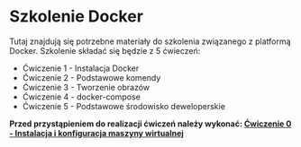 # Szkolenie Docker
Tutaj znajdują się potrzebne materiały do szkolenia związanego z platformą Docker.
Szkolenie składać się będzie z 5 ćwieczeń:
* Ćwiczenie 1 - Instalacja Docker 
* Ćwiczenie 2 - Podstawowe komendy
* Ćwiczenie 3 - Tworzenie obrazów
* Ćwiczenie 4 - docker-compose
* Ćwiczenie 5 - Podstawowe środowisko deweloperskie

**Przed przystąpieniem do realizacji ćwiczeń należy wykonać: [Ćwiczenie 0 - Instalacja i konfiguracja maszyny wirtualnej](content/ex-0/README.MD)**
